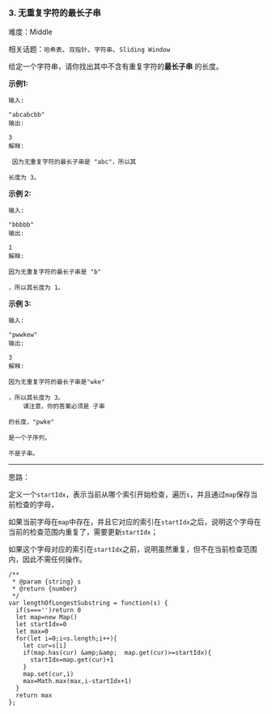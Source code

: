 ### 3. 无重复字符的最长子串

难度：Middle

相关话题：`哈希表`、`双指针`、`字符串`、`Sliding Window`

给定一个字符串，请你找出其中不含有重复字符的**最长子串** 的长度。



**示例1:** 



```
输入:

"abcabcbb"
输出:

3 
解释:

 因为无重复字符的最长子串是 "abc"，所以其

长度为 3。
```


**示例 2:** 



```
输入:

"bbbbb"
输出:

1
解释:

因为无重复字符的最长子串是 "b"

，所以其长度为 1。
```


**示例 3:** 



```
输入:

"pwwkew"
输出:

3
解释:

因为无重复字符的最长子串是"wke"

，所以其长度为 3。
    请注意，你的答案必须是 子串

的长度，"pwke"

是一个子序列，

不是子串。
```



-----

思路：

定义一个`startIdx`，表示当前从哪个索引开始检查，遍历`s`，并且通过`map`保存当前检查的字母，

如果当前字母在`map`中存在，并且它对应的索引在`startIdx`之后，说明这个字母在当前的检查范围内重复了，需要更新`startIdx`；

如果这个字母对应的索引在`startIdx`之前，说明虽然重复，但不在当前检查范围内，因此不需任何操作。


```
/**
 * @param {string} s
 * @return {number}
 */
var lengthOfLongestSubstring = function(s) {
  if(s==='')return 0
  let map=new Map()
  let startIdx=0
  let max=0
  for(let i=0;i<s.length;i++){
    let cur=s[i]
    if(map.has(cur) &amp;&amp;  map.get(cur)>=startIdx){
      startIdx=map.get(cur)+1
    }
    map.set(cur,i)
    max=Math.max(max,i-startIdx+1)
  }
  return max
};
```

